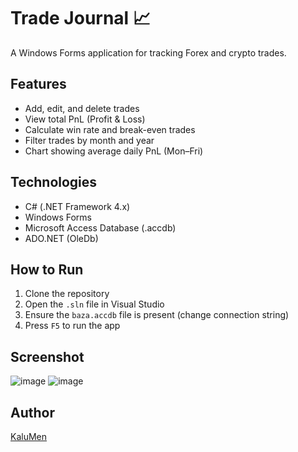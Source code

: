 # Trade Journal 📈

A Windows Forms application for tracking Forex and crypto trades.

## Features
- Add, edit, and delete trades
- View total PnL (Profit & Loss)
- Calculate win rate and break-even trades
- Filter trades by month and year
- Chart showing average daily PnL (Mon–Fri)

## Technologies
- C# (.NET Framework 4.x)
- Windows Forms
- Microsoft Access Database (.accdb)
- ADO.NET (OleDb)

## How to Run
1. Clone the repository
2. Open the `.sln` file in Visual Studio
3. Ensure the `baza.accdb` file is present (change connection string)
4. Press `F5` to run the app

## Screenshot
![image](https://github.com/user-attachments/assets/80372af2-bf18-4502-87c2-051fb806dc8b)
![image](https://github.com/user-attachments/assets/8e26a00e-5790-42fc-a554-930a043b4e34)




## Author
[KaluMen](https://github.com/KaluMen)
